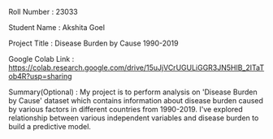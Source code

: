 Roll Number       :   23033

Student Name      :   Akshita Goel

Project Title     :   Disease Burden by Cause 1990-2019

Google Colab Link :   https://colab.research.google.com/drive/15uJjVCrUGULiGGR3JN5HlB_2ITaTob4R?usp=sharing

Summary(Optional) :   My project is to perform analysis on 'Disease Burden by Cause' dataset which contains information about disease burden caused by various factors in different countries from 1990-2019. I've explored relationship between various independent variables and disease burden to build a predictive model.

